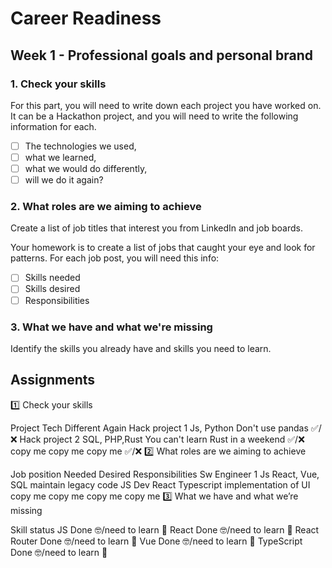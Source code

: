# Career Readiness

## Week 1 - Professional goals and personal brand

### 1. Check your skills

For this part, you will need to write down each project you have worked on. It can be a Hackathon project, and you will need to write the following information for each.

- [ ] The technologies we used,
- [ ] what we learned,
- [ ] what we would do differently,
- [ ] will we do it again?

### 2. What roles are we aiming to achieve

Create a list of job titles that interest you from LinkedIn and job boards.

Your homework is to create a list of jobs that caught your eye and look for patterns. For each job post, you will need this info:

- [ ] Skills needed
- [ ] Skills desired
- [ ] Responsibilities

### 3. What we have and what we're missing

Identify the skills you already have and skills you need to learn.

## Assignments

1️⃣ Check your skills

Project	Tech	Different	Again
Hack project 1	Js, Python	Don't use pandas	✅/❌
Hack project 2	SQL, PHP,Rust	You can't learn Rust in a weekend	✅/❌
copy me	copy me	copy me	✅/❌
2️⃣ What roles are we aiming to achieve

Job position	Needed	Desired	Responsibilities
Sw Engineer 1	Js	React, Vue, SQL	maintain legacy code
JS Dev	React	Typescript	implementation of UI
copy me	copy me	copy me	copy me
3️⃣ What we have and what we’re missing

Skill	status
JS	Done 🤓/need to learn 🤔
React	Done 🤓/need to learn 🤔
React Router	Done 🤓/need to learn 🤔
Vue	Done 🤓/need to learn 🤔
TypeScript	Done 🤓/need to learn 🤔
